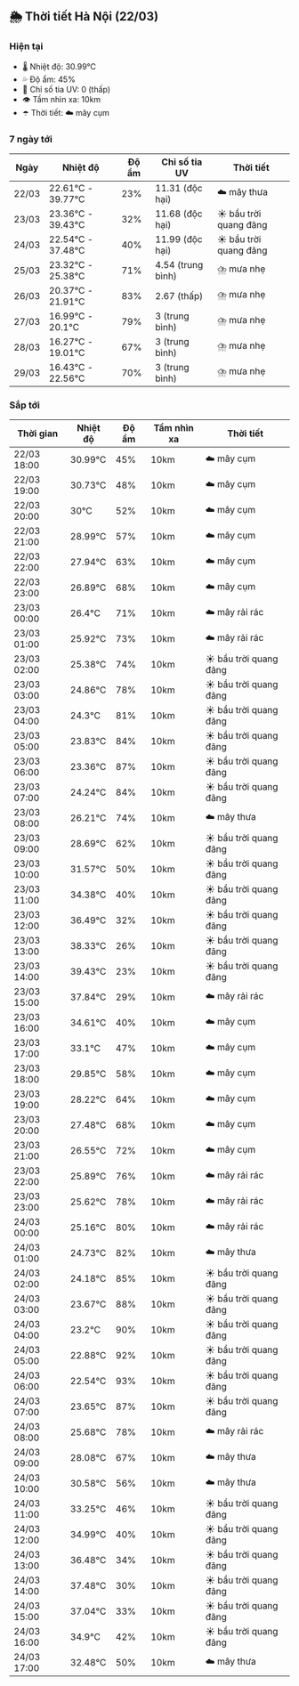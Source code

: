 ## 🌦️ Thời tiết Hà Nội (22/03)

### Hiện tại

- 🌡️ Nhiệt độ: 30.99℃
- 💦 Độ ẩm: 45%
- 🌟 Chỉ số tia UV: 0 (thấp)
- 👁️ Tầm nhìn xa: 10km
- ☂️ Thời tiết: ☁️ mây cụm

### 7 ngày tới

| Ngày | Nhiệt độ | Độ ẩm | Chỉ số tia UV | Thời tiết |
| --- | --- | --- | --- | --- |
| 22/03 | 22.61℃ - 39.77℃ | 23% | 11.31 (độc hại) | ☁️ mây thưa |
| 23/03 | 23.36℃ - 39.43℃ | 32% | 11.68 (độc hại) | ☀️ bầu trời quang đãng |
| 24/03 | 22.54℃ - 37.48℃ | 40% | 11.99 (độc hại) | ☀️ bầu trời quang đãng |
| 25/03 | 23.32℃ - 25.38℃ | 71% | 4.54 (trung bình) | ⛈️ mưa nhẹ |
| 26/03 | 20.37℃ - 21.91℃ | 83% | 2.67 (thấp) | ⛈️ mưa nhẹ |
| 27/03 | 16.99℃ - 20.1℃ | 79% | 3 (trung bình) | ⛈️ mưa nhẹ |
| 28/03 | 16.27℃ - 19.01℃ | 67% | 3 (trung bình) | ⛈️ mưa nhẹ |
| 29/03 | 16.43℃ - 22.56℃ | 70% | 3 (trung bình) | ⛈️ mưa nhẹ |

### Sắp tới

| Thời gian | Nhiệt độ | Độ ẩm | Tầm nhìn xa | Thời tiết |
| --- | --- | --- | --- | --- |
| 22/03 18:00 | 30.99℃ | 45% | 10km | ☁️ mây cụm |
| 22/03 19:00 | 30.73℃ | 48% | 10km | ☁️ mây cụm |
| 22/03 20:00 | 30℃ | 52% | 10km | ☁️ mây cụm |
| 22/03 21:00 | 28.99℃ | 57% | 10km | ☁️ mây cụm |
| 22/03 22:00 | 27.94℃ | 63% | 10km | ☁️ mây cụm |
| 22/03 23:00 | 26.89℃ | 68% | 10km | ☁️ mây cụm |
| 23/03 00:00 | 26.4℃ | 71% | 10km | ☁️ mây rải rác |
| 23/03 01:00 | 25.92℃ | 73% | 10km | ☁️ mây rải rác |
| 23/03 02:00 | 25.38℃ | 74% | 10km | ☀️ bầu trời quang đãng |
| 23/03 03:00 | 24.86℃ | 78% | 10km | ☀️ bầu trời quang đãng |
| 23/03 04:00 | 24.3℃ | 81% | 10km | ☀️ bầu trời quang đãng |
| 23/03 05:00 | 23.83℃ | 84% | 10km | ☀️ bầu trời quang đãng |
| 23/03 06:00 | 23.36℃ | 87% | 10km | ☀️ bầu trời quang đãng |
| 23/03 07:00 | 24.24℃ | 84% | 10km | ☀️ bầu trời quang đãng |
| 23/03 08:00 | 26.21℃ | 74% | 10km | ☁️ mây thưa |
| 23/03 09:00 | 28.69℃ | 62% | 10km | ☀️ bầu trời quang đãng |
| 23/03 10:00 | 31.57℃ | 50% | 10km | ☀️ bầu trời quang đãng |
| 23/03 11:00 | 34.38℃ | 40% | 10km | ☀️ bầu trời quang đãng |
| 23/03 12:00 | 36.49℃ | 32% | 10km | ☀️ bầu trời quang đãng |
| 23/03 13:00 | 38.33℃ | 26% | 10km | ☀️ bầu trời quang đãng |
| 23/03 14:00 | 39.43℃ | 23% | 10km | ☀️ bầu trời quang đãng |
| 23/03 15:00 | 37.84℃ | 29% | 10km | ☁️ mây rải rác |
| 23/03 16:00 | 34.61℃ | 40% | 10km | ☁️ mây cụm |
| 23/03 17:00 | 33.1℃ | 47% | 10km | ☁️ mây cụm |
| 23/03 18:00 | 29.85℃ | 58% | 10km | ☁️ mây cụm |
| 23/03 19:00 | 28.22℃ | 64% | 10km | ☁️ mây cụm |
| 23/03 20:00 | 27.48℃ | 68% | 10km | ☁️ mây cụm |
| 23/03 21:00 | 26.55℃ | 72% | 10km | ☁️ mây cụm |
| 23/03 22:00 | 25.89℃ | 76% | 10km | ☁️ mây rải rác |
| 23/03 23:00 | 25.62℃ | 78% | 10km | ☁️ mây rải rác |
| 24/03 00:00 | 25.16℃ | 80% | 10km | ☁️ mây rải rác |
| 24/03 01:00 | 24.73℃ | 82% | 10km | ☁️ mây thưa |
| 24/03 02:00 | 24.18℃ | 85% | 10km | ☀️ bầu trời quang đãng |
| 24/03 03:00 | 23.67℃ | 88% | 10km | ☀️ bầu trời quang đãng |
| 24/03 04:00 | 23.2℃ | 90% | 10km | ☀️ bầu trời quang đãng |
| 24/03 05:00 | 22.88℃ | 92% | 10km | ☀️ bầu trời quang đãng |
| 24/03 06:00 | 22.54℃ | 93% | 10km | ☀️ bầu trời quang đãng |
| 24/03 07:00 | 23.65℃ | 87% | 10km | ☀️ bầu trời quang đãng |
| 24/03 08:00 | 25.68℃ | 78% | 10km | ☁️ mây rải rác |
| 24/03 09:00 | 28.08℃ | 67% | 10km | ☁️ mây thưa |
| 24/03 10:00 | 30.58℃ | 56% | 10km | ☁️ mây thưa |
| 24/03 11:00 | 33.25℃ | 46% | 10km | ☀️ bầu trời quang đãng |
| 24/03 12:00 | 34.99℃ | 40% | 10km | ☀️ bầu trời quang đãng |
| 24/03 13:00 | 36.48℃ | 34% | 10km | ☀️ bầu trời quang đãng |
| 24/03 14:00 | 37.48℃ | 30% | 10km | ☀️ bầu trời quang đãng |
| 24/03 15:00 | 37.04℃ | 33% | 10km | ☀️ bầu trời quang đãng |
| 24/03 16:00 | 34.9℃ | 42% | 10km | ☀️ bầu trời quang đãng |
| 24/03 17:00 | 32.48℃ | 50% | 10km | ☁️ mây thưa |
